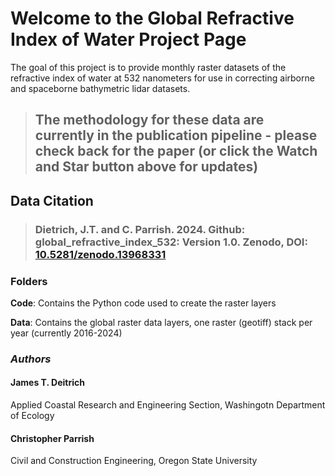 # Welcome to the Global Refractive Index of Water Project Page
The goal of this project is to provide monthly raster datasets of the refractive index of water at 532 nanometers for use in correcting airborne and spaceborne bathymetric lidar datasets.

> ## The methodology for these data are currently in the publication pipeline - please check back for the paper (or click the Watch and Star button above for updates)

## Data Citation
> ### Dietrich, J.T. and C. Parrish. 2024. Github: global_refractive_index_532: Version 1.0. Zenodo, DOI: [10.5281/zenodo.13968331](https://doi.org/10.5281/zenodo.13968331)

### Folders
**Code**: Contains the Python code used to create the raster layers

**Data**: Contains the global raster data layers, one raster (geotiff) stack per year (currently 2016-2024)

### _Authors_
#### James T. Deitrich
Applied Coastal Research and Engineering Section, Washingotn Department of Ecology
#### Christopher Parrish
Civil and Construction Engineering, Oregon State University
